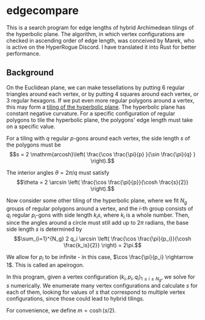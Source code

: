 # edgecompare

This is a search program for edge lengths of hybrid Archimedean tilings of the hyperbolic plane.  The algorithm, in which vertex configurations are checked in ascending order of edge length, was conceived by Marek, who is active on the HyperRogue Discord.  I have translated it into Rust for better performance.

## Background
On the Euclidean plane, we can make tessellations by putting 6 regular triangles around each vertex, or by putting 4 squares around each vertex, or 3 regular hexagons.  If we put even more regular polygons around a vertex, this may form a [tiling of the hyperbolic plane](https://en.wikipedia.org/wiki/Template:Regular_hyperbolic_tiling_table).  The hyperbolic plane has constant negative curvature. For a specific configuration of regular polygons to tile the hyperbolic plane, the polygons' edge length must take on a specific value.

For a tiling with $q$ regular $p$-gons around each vertex, the side length $s$ of the polygons must be
$$s = 2 \mathrm{arcosh}\left( \frac{\cos \frac{\pi}{p} }{\sin \frac{\pi}{q} } \right).$$

The interior angles $\theta = 2\pi/q$ must satisfy
$$\theta = 2 \arcsin \left( \frac{\cos \frac{\pi}{p}}{\cosh \frac{s}{2}} \right).$$

Now consider some other tiling of the hyperbolic plane, where we fit $N_g$ groups of regular polygons around a vertex, and the $i$-th group consists of $q_i$ regular $p_i$-gons with side length $k_is$, where $k_i$ is a whole number.  Then, since the angles around a circle must still add up to $2\pi$ radians, the base side length $s$ is determined by
$$\sum_{i=1}^{N_g} 2 q_i \arcsin \left( \frac{\cos \frac{\pi}{p_i}}{\cosh \frac{k_is}{2}} \right) = 2\pi.$$

We allow for $p_i$ to be infinite - in this case, $\cos \frac{\pi}{p_i} \rightarrow 1$.  This is called an apeirogon.

In this program, given a vertex configuration $(k_i, p_i, q_i)_{1 \leq i \leq N_g}$, we solve for $s$ numerically.  We enumerate many vertex configurations and calculate $s$ for each of them, looking for values of $s$ that correspond to multiple vertex configurations, since those could lead to hybrid tilings.

For convenience, we define $m = \cosh(s/2)$.